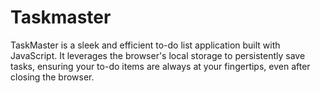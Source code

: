 # Taskmaster
TaskMaster is a sleek and efficient to-do list application built with JavaScript. It leverages the browser's local storage to persistently save tasks, ensuring your to-do items are always at your fingertips, even after closing the browser.
